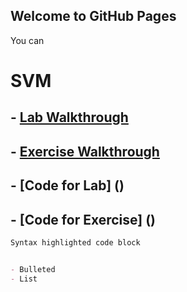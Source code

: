 ## Welcome to GitHub Pages

You can 

# SVM
## - [Lab Walkthrough](labwalkthrough)
## - [Exercise Walkthrough]()
## - [Code for Lab] ()
## - [Code for Exercise] ()

```markdown
Syntax highlighted code block


- Bulleted
- List
